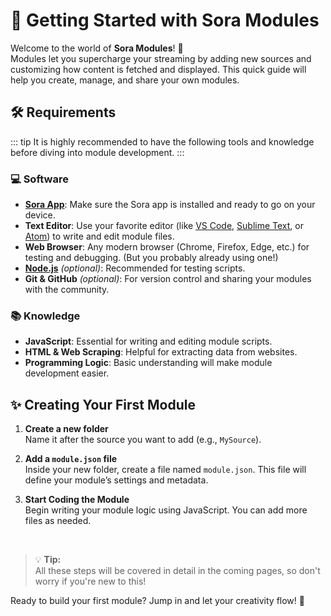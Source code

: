 # 🚀 Getting Started with Sora Modules

Welcome to the world of **Sora Modules**! 🌟  
Modules let you supercharge your streaming by adding new sources and customizing how content is fetched and displayed. This quick guide will help you create, manage, and share your own modules.

## 🛠️ Requirements

::: tip
It is highly recommended to have the following tools and knowledge before diving into module development.
:::

### 💻 Software
- **[Sora App](https://sora.jm26.net/)**: Make sure the Sora app is installed and ready to go on your device.
- **Text Editor**: Use your favorite editor (like [VS Code](https://code.visualstudio.com/), [Sublime Text](https://www.sublimetext.com/), or [Atom](https://atom.io/)) to write and edit module files.
- **Web Browser**: Any modern browser (Chrome, Firefox, Edge, etc.) for testing and debugging. (But you probably already using one!)
- **[Node.js](https://nodejs.org/)** *(optional)*: Recommended for testing scripts.
- **Git & GitHub** *(optional)*: For version control and sharing your modules with the community.

### 📚 Knowledge
- **JavaScript**: Essential for writing and editing module scripts.
- **HTML & Web Scraping**: Helpful for extracting data from websites.
- **Programming Logic**: Basic understanding will make module development easier.

## ✨ Creating Your First Module

1. **Create a new folder**  
    Name it after the source you want to add (e.g., `MySource`).

2. **Add a `module.json` file**  
    Inside your new folder, create a file named `module.json`. This file will define your module’s settings and metadata.

3. **Start Coding the Module**  
    Begin writing your module logic using JavaScript. You can add more files as needed.

<br>

> 💡 **Tip:**  
> All these steps will be covered in detail in the coming pages, so don't worry if you're new to this!


Ready to build your first module? Jump in and let your creativity flow! 🚀